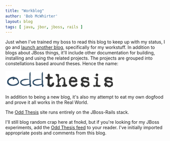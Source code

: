 ```yaml
---
title: "Workblog"
author: 'Bob McWhirter'
layout: blog
tags: [ java, jbor, jboss, rails ]
---
```

Just when I've trained my boss to read this blog to keep up with my status, I go and <a title="Odd Thesis" href="http://oddthesis.org/">launch another blog</a>, specifically for my workstuff.  In addition to blogs about JBoss things, it'll include other documentation for building, installing and using the related projects.  The projects are grouped into constellations based around theses.  Hence the name:

<a href="http://oddthesis.org/">
  <img class="aligncenter size-full wp-image-581" title="Odd Thesis" src="/blog/assets/oddthesis-logo-1.png" alt="" width="345" height="57"/>
</a>

In addition to being a new blog, it's also my attempt to eat my own dogfood and prove it all works in the Real World.

The <a title="Odd Thesis" href="http://oddthesis.org/">Odd Thesis</a> site runs entirely on the JBoss-Rails stack.

I'll still blog random crap here at fnokd, but if you're looking for my JBoss experiments, add the <a title="Odd Thesis Atom feed" href="http://oddthesis.org/posts.atom">Odd Thesis feed</a> to your reader.  I've initially imported appropriate posts and comments from this blog.
